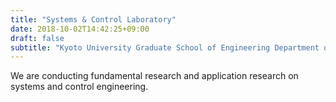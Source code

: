 ```yaml
---
title: "Systems & Control Laboratory"
date: 2018-10-02T14:42:25+09:00
draft: false
subtitle: "Kyoto University Graduate School of Engineering Department of Aeronautics and Astronautics"
---
```


We are conducting fundamental research and application research on systems and control engineering.
